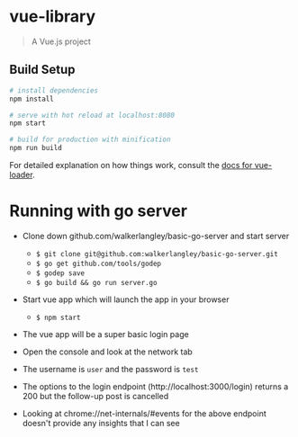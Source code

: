 # vue-library

> A Vue.js project

## Build Setup

``` bash
# install dependencies
npm install

# serve with hot reload at localhost:8080
npm start

# build for production with minification
npm run build
```

For detailed explanation on how things work, consult the [docs for vue-loader](http://vuejs.github.io/vue-loader).

# Running with go server
- Clone down github.com/walkerlangley/basic-go-server and start server
  - `$ git clone git@github.com:walkerlangley/basic-go-server.git`
  - `$ go get github.com/tools/godep`
  - `$ godep save`
  - `$ go build && go run server.go`
  
- Start vue app which will launch the app in your browser
  - `$ npm start`
- The vue app will be a super basic login page
- Open the console and look at the network tab
- The username is `user` and the password is `test`
- The options to the login endpoint (http://localhost:3000/login) returns a 200 but the follow-up post is cancelled
- Looking at chrome://net-internals/#events for the above endpoint doesn't provide any insights that I can see
  

